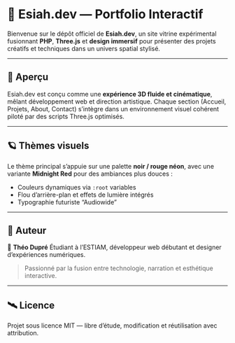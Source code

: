 # 🌌 Esiah.dev — Portfolio Interactif

Bienvenue sur le dépôt officiel de **Esiah.dev**, un site vitrine expérimental fusionnant **PHP**, **Three.js** et **design immersif** pour présenter des projets créatifs et techniques dans un univers spatial stylisé.

---

## 🚀 Aperçu

Esiah.dev est conçu comme une **expérience 3D fluide et cinématique**, mêlant développement web et direction artistique.
Chaque section (Accueil, Projets, About, Contact) s’intègre dans un environnement visuel cohérent piloté par des scripts Three.js optimisés.

---

## 🪐 Thèmes visuels

Le thème principal s’appuie sur une palette **noir / rouge néon**, avec une variante **Midnight Red** pour des ambiances plus douces :

- Couleurs dynamiques via `:root` variables
- Flou d’arrière-plan et effets de lumière intégrés
- Typographie futuriste “Audiowide”

---

## 🧠 Auteur

👤 **Théo Dupré**
Étudiant à l’ESTIAM, développeur web débutant et designer d’expériences numériques.

> Passionné par la fusion entre technologie, narration et esthétique interactive.

---

## 🛰️ Licence

Projet sous licence MIT — libre d’étude, modification et réutilisation avec attribution.
